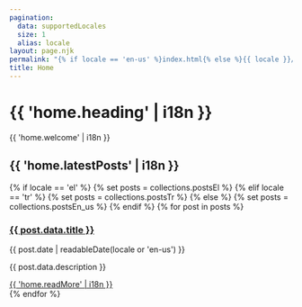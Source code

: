 ```yaml
---
pagination:
  data: supportedLocales
  size: 1
  alias: locale
layout: page.njk
permalink: "{% if locale == 'en-us' %}index.html{% else %}{{ locale }}/index.html{% endif %}"
title: Home
---
```


# {{ 'home.heading' | i18n }}

{{ 'home.welcome' | i18n }}

## {{ 'home.latestPosts' | i18n }}

<div class="prose max-w-none">
{% if locale == 'el' %}
  {% set posts = collections.postsEl %}
{% elif locale == 'tr' %}
  {% set posts = collections.postsTr %}
{% else %}
  {% set posts = collections.postsEn_us %}
{% endif %}
{% for post in posts %}
<article class="mb-8 pb-8 border-b border-gray-200" role="article" aria-labelledby="post-{{ loop.index }}-title">
  <h3 class="text-xl font-semibold mb-2" id="post-{{ loop.index }}-title">
    <a data-testid="post-main-link-{{ loop.index }}" href="{{ post.url }}" class="text-blue-600 hover:text-blue-800">{{ post.data.title }}</a>
  </h3>
  <div class="text-gray-600 text-sm mb-3">
    <time datetime="{{ post.date | htmlDateString }}">{{ post.date | readableDate(locale or 'en-us') }}</time>
  </div>
  <p class="text-gray-700">{{ post.data.description }}</p>
  <div class="mt-3">
    <a data-testid="blog-read-more-link-{{ loop.index }}" href="{{ post.url }}" class="text-blue-600 hover:text-blue-800 font-medium" aria-label="Read full article: {{ post.data.title }}">{{ 'home.readMore' | i18n }}</a>
  </div>
</article>
{% endfor %}
</div>